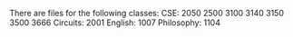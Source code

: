 There are files for the following classes:
  CSE:
    2050
    2500
    3100
    3140
    3150
    3500
    3666
  Circuits:
    2001
  English:
    1007
  Philosophy:
    1104
